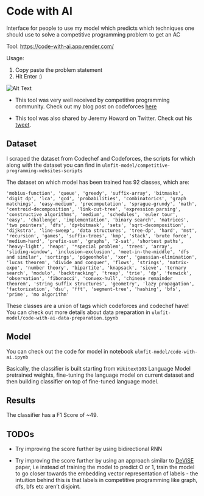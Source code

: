 # Code with AI
Interface for people to use my model which predicts which techniques one should use to solve a competitive programming problem to get an AC

Tool: https://code-with-ai.app.render.com/

Usage:

1. Copy paste the problem statement
2. Hit Enter :)


![Alt Text](code-with-ai/app/static/images/code-with-ai.gif)


* This tool was very well received by competitive programming community. Check out my blog post on codeforces [here](https://codeforces.com/blog/entry/64604)

* This tool was also shared by Jeremy Howard on Twitter. Check out his [tweet](https://twitter.com/jeremyphoward/status/1088432121595650048).

## Dataset

I scraped the dataset from Codechef and Codeforces, the scripts for which along with the dataset you can find in `ulmfit-model/competitive-programming-websites-scripts`


The dataset on which model has been trained has 92 classes, which are: 

`'mobius-function',
 'queue',
 'greedy',
 'suffix-array',
 'bitmasks',
 'digit dp',
 'lca',
 'gcd',
 'probabilities',
 'combinatorics',
 'graph matchings',
 'easy-medium',
 'precomputation',
 'sprague-grundy',
 'math',
 'centroid-decomposition',
 'link-cut-tree',
 'expression parsing',
 'constructive algorithms',
 'medium',
 'schedules',
 'euler tour',
 'easy',
 'challenge',
 'implementation',
 'binary search',
 'matrices',
 'two pointers',
 'dfs',
 'dp+bitmask',
 'sets',
 'sqrt-decomposition',
 'dijkstra',
 'line-sweep',
 'data structures',
 'tree-dp',
 'hard',
 'mst',
 'recursion',
 'games',
 'suffix-trees',
 'kmp',
 'stack',
 'brute force',
 'medium-hard',
 'prefix-sum',
 'graphs',
 '2-sat',
 'shortest paths',
 'heavy-light',
 'heaps',
 '*special problem',
 'trees',
 'array',
 'sliding-window',
 'inclusion-exclusion',
 'meet-in-the-middle',
 'dfs and similar',
 'sortings',
 'pigeonhole',
 'xor',
 'gaussian-elimination',
 'lucas theorem',
 'divide and conquer',
 'flows',
 'strings',
 'matrix-expo',
 'number theory',
 'bipartite',
 'knapsack',
 'sieve',
 'ternary search',
 'modulo',
 'backtracking',
 'treap',
 'trie',
 'dp',
 'fenwick',
 'observation',
 'fibonacci',
 'convex-hull',
 'chinese remainder theorem',
 'string suffix structures',
 'geometry',
 'lazy propagation',
 'factorization',
 'dsu',
 'fft',
 'segment-tree',
 'hashing',
 'bfs',
 'prime',
 'mo algorithm'`
 
 These classes are a union of tags which codeforces and codechef have! You can check out more details about data preparation in `ulmfit-model/code-with-ai-data-preparation.ipynb`

## Model

You can check out the code for model in notebook `ulmfit-model/code-with-ai.ipynb`

Basically, the classifier is built starting from `Wikitext103` Language Model pretrained weights,
fine-tuning the language model on current dataset and then building classifier on
top of fine-tuned language model.

## Results

The classifier has a F1 Score of ~49.

## TODOs

* Try improving the score further by using bidirectional RNN
 
* Try improving the score further by using an approach similar to [DeViSE](https://static.googleusercontent.com/media/research.google.com/en//pubs/archive/41473.pdf) paper, i.e instead of training the model to predict O or 1, train the model to go closer towards the embedding vector representation of labels - the intuition behind this is that labels in competitive programming like graph, dfs, bfs etc aren’t disjoint.
